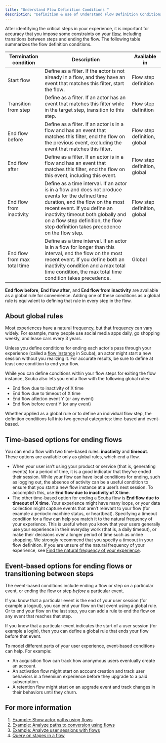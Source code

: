 ```yaml
---
title: "Understand Flow Definition Conditions "
description: "Definition & use of Understand Flow Definition Conditions "
---
```


After identifying the critical steps in your experience, it is important for accuracy that you impose some constraints on your [flow](https://scuba.atlassian.net/wiki/spaces/LEXICON/pages/1302430081/Flow), including transitions between steps and ending the flow. The following table summarizes the flow definition conditions.

| **Termination condition**    | **Description**                                                                                                                                                                                                                                                                                    | **Available in**             |
| ---------------------------- | -------------------------------------------------------------------------------------------------------------------------------------------------------------------------------------------------------------------------------------------------------------------------------------------------- | ---------------------------- |
| Start flow                   | Define as a filter. If the actor is not already in a flow, and they have an event that matches this filter, start the flow.                                                                                                                                                                        | Flow step definition         |
| Transition from step         | Define as a filter. If an actor has an event that matches this filter while in the target step, transition to this step.                                                                                                                                                                           | Flow step definition         |
| End flow before              | Define as a filter. If an actor is in a flow and has an event that matches this filter, end the flow on the previous event, excluding the event that matches this filter.                                                                                                                          | Flow step definition, global |
| End flow after               | Define as a filter. If an actor is in a flow and has an event that matches this filter, end the flow on this event, including this event.                                                                                                                                                          | Flow step definition, global |
| End flow from inactivity     | Define as a time interval. If an actor is in a flow and does not produce events for the defined time duration, end the flow on the most recent event. If you define an inactivity timeout both globally and on a flow step definition, the flow step definition takes precedence on the flow step. | Flow step definition, global |
| End flow from max total time | Define as a time interval. If an actor is in a flow for longer than this interval, end the flow on the most recent event. If you define both an inactivity condition and a max total time condition, the max total time condition takes precedence.                                                | Global                       |

**End flow before**, **End flow after**, and **End flow from inactivity** are available as a global rule for convenience. Adding one of these conditions as a global rule is equivalent to defining that rule in every step in the flow.

## About global rules

Most experiences have a natural frequency, but that frequency can vary widely. For example, many people use social media apps daily, go shopping weekly, and lease cars every 3 years.

Unless you define conditions for ending each actor's pass through your experience (called a [flow instance](https://scuba.atlassian.net/wiki/spaces/LEXICON/pages/1302430120/Flow+instance) in Scuba), an actor might start a new session without you realizing it. For accurate results, be sure to define at least one condition to end your flow.

While you can define conditions within your flow steps for exiting the flow instance, Scuba also lets you end a flow with the following global rules:

- End flow due to inactivity of X time
- End flow due to timeout of X time
- End flow after/on event Y (or any event)
- End flow before event Y (or any event)

Whether applied as a global rule or to define an individual flow step, the definition conditions fall into two general categories: time-based and event-based.

## Time-based options for ending flows

You can end a flow with two time-based rules: **inactivity** and **timeout**. These options are available only as global rules, which end a flow.

- When your user isn’t using your product or service (that is, generating events) for a period of time, it is a good indicator that they’ve ended their session. While your flow can have local conditions for ending, such as logging out, the absence of activity can be a useful condition to ensure that you start a new flow instance at a user’s next session. To accomplish this, use **End flow due to inactivity of X time**.
- The other time-based option for ending a Scuba flow is **End flow due to timeout of X time**. Your experience might have many loops, or your data collection might capture events that aren’t relevant to your flow (for example a periodic machine status, or heartbeat). Specifying a timeout condition for a flow can help you match it to the natural frequency of your experience. This is useful when you know that your users generally use your experience in their everyday work (that is, a daily timeout), or make their decisions over a longer period of time such as online shopping. We strongly recommend that you specify a timeout in your flow definition. If you are unsure of the natural frequency of your experience, see [Find the natural frequency of your experience](../find-a-natural-frequency-of-your-experience).

## Event-based options for ending flows or transitioning between steps

The event-based conditions include ending a flow or step *on* a particular event, or ending the flow or step *before* a particular event.

If you know that a particular event is the end of your user session (for example a logout), you can end your flow on that event using a global rule. Or to end your flow on the last step, you can add a rule to end the flow on any event that reaches that step.

If you know that a particular event indicates the start of a user session (for example a login), then you can define a global rule that ends your flow before that event.

To model different parts of your user experience, event-based conditions can help. For example:

- An acquisition flow can track how anonymous users eventually create an account.
- An activation flow might start on account creation and track user behaviors in a freemium experience before they upgrade to a paid subscription.
- A retention flow might start on an upgrade event and track changes in their behaviors until they churn.

## For more information

1. [Example: Show actor paths using flows](./example-show-actor-paths-using-flows)
2. [Example: Analyze paths to conversion using flows](./example-analyze-paths-to-conversion-using-flows)
3. [Example: Analyze user sessions with flows](./example-analyze-user-sessions-with-flows)
4. [Query on stages in a flow](./query-on-stages-in-a-flow)
